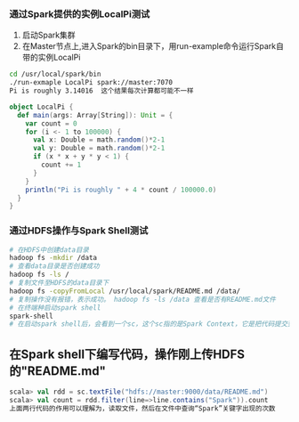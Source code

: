 ### 通过Spark提供的实例LocalPi测试
1. 启动Spark集群
2. 在Master节点上,进入Spark的bin目录下，用run-example命令运行Spark自带的实例LocalPi
```bash
cd /usr/local/spark/bin
./run-exmaple LocalPi spark://master:7070
Pi is roughly 3.14016  这个结果每次计算都可能不一样
```
```scala
object LocalPi {
  def main(args: Array[String]): Unit = {
    var count = 0
    for (i <- 1 to 100000) {
      val x: Double = math.random()*2-1
      val y: Double = math.random()*2-1
      if (x * x + y * y < 1) {
        count += 1
      }
    }
    println("Pi is roughly " + 4 * count / 100000.0)
  }
}
```

### 通过HDFS操作与Spark Shell测试
```bash
# 在HDFS中创建data目录
hadoop fs -mkdir /data 
# 查看data目录是否创建成功
hadoop fs -ls /
# 复制文件至HDFS的data目录下
hadoop fs -copyFromLocal /usr/local/spark/README.md /data/
# 复制操作没有报错，表示成功。 hadoop fs -ls /data 查看是否有README.md文件
# 在终端种启动spark shell
spark-shell
# 在启动spark shell后，会看到一个sc，这个sc指的是Spark Context，它是把代码提交到集群或者本地的通道。启动Spark shell时会自动生成sc
```
## 在Spark shell下编写代码，操作刚上传HDFS的"README.md"
```scala
scala> val rdd = sc.textFile("hdfs://master:9000/data/README.md")
scala> val count = rdd.filter(line=>line.contains("Spark")).count
上面两行代码的作用可以理解为，读取文件，然后在文件中查询“Spark”关键字出现的次数
```

